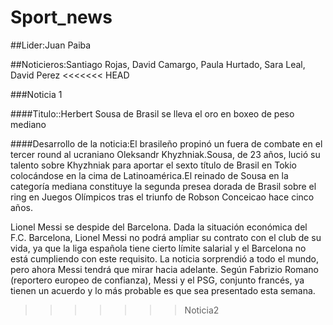 # Sport_news

##Lider:Juan Paiba

##Noticieros:Santiago Rojas, David Camargo, Paula Hurtado, Sara Leal, David Perez
<<<<<<< HEAD

###Noticia 1

####Titulo::Herbert Sousa de Brasil se lleva el oro en boxeo de peso mediano 

####Desarrollo de la noticia:El brasileño propinó un fuera de combate en el tercer round al ucraniano Oleksandr Khyzhniak.Sousa, de 23 años, lució su talento sobre Khyzhniak para aportar el sexto título de Brasil en Tokio colocándose en la cima de Latinoamérica.El reinado de Sousa en la categoría mediana constituye la segunda presea dorada de Brasil sobre el ring en Juegos Olímpicos tras el triunfo de Robson Conceicao hace cinco años.




Lionel Messi se despide del Barcelona.
Dada la situación económica del F.C. Barcelona, Lionel Messi no podrá ampliar su contrato con el club de su vida, ya que la liga española tiene cierto límite salarial y el Barcelona no está cumpliendo con este requisito. La noticia sorprendió a todo el mundo, pero ahora Messi tendrá que mirar hacia adelante. Según Fabrizio Romano (reportero europeo de confianza), Messi y el PSG, conjunto francés, ya tienen un acuerdo y lo más probable es que sea presentado esta semana.
>>>>>>> Noticia2
